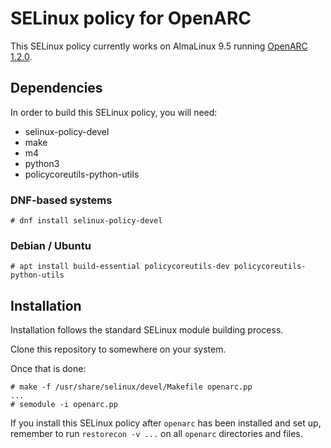 # SELinux policy for OpenARC

This SELinux policy currently works on AlmaLinux 9.5 running [OpenARC 1.2.0](https://github.com/flowerysong/OpenARC/).

## Dependencies

In order to build this SELinux policy, you will need:

* selinux-policy-devel
* make
* m4
* python3
* policycoreutils-python-utils

### DNF-based systems

```
# dnf install selinux-policy-devel
```

### Debian / Ubuntu

```
# apt install build-essential policycoreutils-dev policycoreutils-python-utils
```

## Installation

Installation follows the standard SELinux module building process.

Clone this repository to somewhere on your system.

Once that is done:

```
# make -f /usr/share/selinux/devel/Makefile openarc.pp
...
# semodule -i openarc.pp
```
If you install this SELinux policy after `openarc` has been installed and set up, remember to run `restorecon -v ...` on all `openarc` directories and files.
